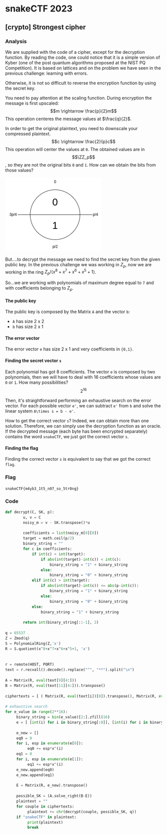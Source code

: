 # snakeCTF 2023
## [crypto] Strongest cipher

### Analysis
We are supplied with the code of a cipher, except for the decryption function.
By reading the code, one could notice that it is a simple version of Kyber (one of the post quantum algorithms proposed at the NIST PQ Competition). It is based on lattices and on the problem we have seen in the previous challenge: learning with errors.

Otherwise, it is not so difficult to reverse the encryption function by using the secret key. 

You need to pay attention at the scaling function. During encryption the message is first upscaled:
$$m \rightarrow \frac{p}{2}m$$ This operation centeres the message values at $\frac{q}{2}$.

In order to get the original plaintext, you need to downscale your compressed plaintext.
$$c \rightarrow \frac{2}{p}c$$ This operation will center the values at `0`. The obtained values are in $$\ZZ_p$$, so they are not the original bits `0` and `1`. How can we obtain the bits from those values?

![Compression function](writeup/downscale_kyber.jpg)

But....to decrypt the message we need to find the secret key from the given public key. In the previous challenge we was working in $Z_p$, now we are working in the ring $Z_p/\langle x^8+x^7+x^6+x^5+1\rangle$.

So...we are working with polynomials of maximum degree equal to `7` and with coefficients belonging to $Z_p$.

#### The public key

The public key is composed by the Matrix `A` and the vector `b`:
- `A` has size 2 x 2
- `b` has size 2 x 1

#### The error vector

The error vector `e` has size 2 x 1 and very coefficients in `{0,1}`.

#### Finding the secret vector `s`

Each polynomial has got 8 coefficients. The vector `e` is composed by two polynomials, then we will have to deal with 16 coefficients whose values are `0` or `1`. How many possibilities? $$2^{16}$$

Then, it's straightforward performing an exhaustive search on the error vector. For each possible vector `e'`, we can subtract `e'` from `b` and solve the linear system `A\times s = b - e'`.

How to get the correct vector `s`?
Indeed, we can obtain more than one solution. Therefore, we can simply use the decryption function as an oracle. If the decrypted message (each byte has been encrypted separately) contains the word `snakeCTF`, we just got the correct vector `s`.

#### Finding the flag
Finding the correct vector `s` is equivalent to say that we got the correct `flag`.

### Flag
`snakeCTF{m4yb3_1t5_n07_so_5tr0ng}`

### Code

```python
def decrypt(C, SK, p): 
        u, v = C
        noisy_m = v - SK.transpose()*u

        coefficients = list(noisy_m[0][0])
        target = math.ceil(p/2)
        binary_string = ""
        for c in coefficients:
            if int(c) < int(target):
                if abs(int(target)-int(c)) < int(c):
                    binary_string = "1" + binary_string
                else:
                    binary_string = "0" + binary_string
            elif int(c) > int(target):
                if abs(int(target)-int(c)) <= abs(p-int(c)):
                    binary_string = "1" + binary_string
                else:
                    binary_string = "0" + binary_string
            else:
                binary_string = "1" + binary_string
        
        return int(binary_string[::-1], 2)

q = 65537
Z = Zmod(q)
S = PolynomialRing(Z,'x')
R = S.quotient(x^8+x^7+x^6+x^5+1, 'x')


r = remote(HOST, PORT)
text = r.recvall().decode().replace("^", "**").split("\n")

A = Matrix(R, eval(text[9][4:]))
B = Matrix(R, eval(text[11][4:])).transpose()

ciphertexts = [ ( Matrix(R, eval(text[i])[0]).transpose(), Matrix(R, eval(text[i])[1]).transpose()) for i in range(14, len(text)-1) ]

# exhaustive search
for e_value in range(2**16):
     binary_string = bin(e_value)[2:].zfill(16)
     e = [ [int(i) for i in binary_string[:8]], [int(i) for i in binary_string[8:]]  ]
          
     e_new = []
     eq0 = 0
     for i, esp in enumerate(e[0]):
          eq0 += esp*x^(i)
     eq1 = 0
     for i, esp in enumerate(e[1]):
          eq1 += esp*x^(i)
     e_new.append(eq0)
     e_new.append(eq1)

     E = Matrix(R, e_new).transpose()
    
     possible_SK = (A.solve_right(B-E))
     plaintext = ""
     for couple in ciphertexts:
          plaintext += chr(decrypt(couple, possible_SK, q))
     if "snakeCTF" in plaintext:
          print(plaintext)
          break
```